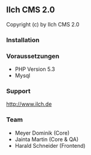 ## Ilch CMS 2.0

Copyright (c) by Ilch CMS 2.0

### Installation

### Voraussetzungen
- PHP Version 5.3
- Mysql

### Support
http://www.ilch.de

### Team
- Meyer Dominik	    (Core)
- Jainta Martin	    (Core & QA)
- Harald Schneider  (Frontend)